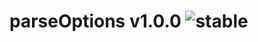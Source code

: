 
# parseOptions v1.0.0 ![stable](https://img.shields.io/badge/stability-stable-4EBA0F.svg?style=flat)
